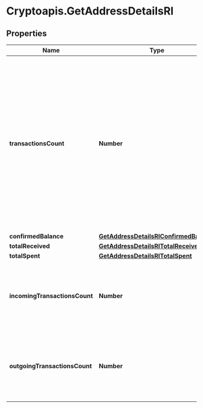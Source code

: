 # Cryptoapis.GetAddressDetailsRI

## Properties

Name | Type | Description | Notes
------------ | ------------- | ------------- | -------------
**transactionsCount** | **Number** | Represents the total number of confirmed coins transactions for this address, both incoming and outgoing. Applies for coins only **and not** tokens transfers e.g. for Ethereum. &#x60;transactionsCount&#x60; could result as less than incoming and outgoing transactions put together (e.g. in Bitcoin), due to the fact that one and the same address could be in senders and receivers addresses. | 
**confirmedBalance** | [**GetAddressDetailsRIConfirmedBalance**](GetAddressDetailsRIConfirmedBalance.md) |  | 
**totalReceived** | [**GetAddressDetailsRITotalReceived**](GetAddressDetailsRITotalReceived.md) |  | 
**totalSpent** | [**GetAddressDetailsRITotalSpent**](GetAddressDetailsRITotalSpent.md) |  | 
**incomingTransactionsCount** | **Number** | Defines the count of all confirmed incoming transactions from the address for coins. This applies to **coins** only, **not** to tokens transfers e.g. for Ethereum. | 
**outgoingTransactionsCount** | **Number** | Defines the count of all confirmed outgoing transactions from the address for coins. This applies to **coins** only, **not** to tokens transfers e.g. for Ethereum. | 


